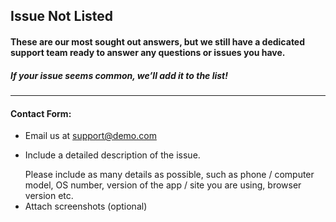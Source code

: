 ## Issue Not Listed

#### These are our most sought out answers, but we still have a dedicated support team ready to answer any questions or issues you have.

##### If your issue seems common, we’ll add it to the list!

* * *

#### Contact Form:

- Email us at support@demo.com
- <p>Include a detailed description of the issue.</p>
  <note>Please include as many details as possible, such as phone / computer model, OS number, version of the app / site you are using, browser version etc.</note>
- Attach screenshots (optional)
